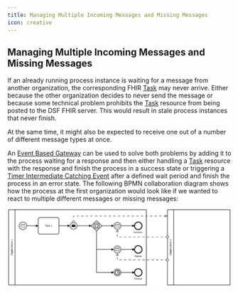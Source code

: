 ```yaml
---
title: Managing Multiple Incoming Messages and Missing Messages
icon: creative
---
```


## Managing Multiple Incoming Messages and Missing Messages

If an already running process instance is waiting for a message from another organization, the corresponding FHIR [Task](../fhir/task.md) may never arrive. Either because the other organization decides to never send the message or because some technical problem prohibits the [Task](../fhir/task.md) resource from being posted to the DSF FHIR server. This would result in stale process instances that never finish.

At the same time, it might also be expected to receive one out of a number of different message types at once.

An [Event Based Gateway](../bpmn/gateways.md#event-based-gateway) can be used to solve both problems by adding it to the process waiting for a response and then either handling a [Task](../fhir/task.md) resource with the response and finish the process in a success state or triggering a [Timer Intermediate Catching Event](../bpmn/timer-intermediate-catching-events.md) after a defined wait period and finish the process in an error state. The following BPMN collaboration diagram shows how the process at the first organization would look like if we wanted to react to multiple different messages or missing messages:

<picture>
  <source media="(prefers-color-scheme: dark)" srcset="/photos/developer-documentation/event_based_gateway_inverted.svg">
  <source media="(prefers-color-scheme: light)" srcset="/photos/developer-documentation/event_based_gateway.svg">
  <img alt="BPMN collaboration diagram with an Event Based Gateway" src="/photos/developer-documentation/event_based_gateway.svg">
</picture>
